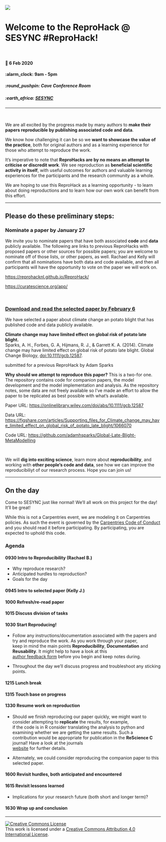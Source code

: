 
<!-- README.md is generated from README.Rmd. Please edit that file -->

![](https://github.com/reprohack/reprohack-hq/raw/master/assets/reprohack-banner.png)

# Welcome to the **ReproHack @ SESYNC \#ReproHack**\!

<br>

#### :date: **6 Feb 2020**

#### :alarm\_clock: **9am - 5pm**

##### :round\_pushpin: **Cave Conference Room**

##### :earth\_africa: [**SESYNC**](https://www.openstreetmap.org/?mlat=39&mlon=-76.5#map=19/39/-76.5)

-----

<br>

We are all excited by the progress made by many authors to **make their
papers reproducible by publishing associated code and data**.

We know how challenging it can be so we **want to showcase the value of
the practice**, both for original authors and as a learning experience
for those who attempt to reproduce the work.

It’s imperative to note that **ReproHacks are by no means an attempt to
criticise or discredit work**. We see reproduction as **beneficial
scientific activity in itself**, with useful outcomes for authors and
valuable learning experiences for the participants and the research
community as a whole.

We are hoping to use this ReproHack as a learning opportunity - to learn
about doing reproductions and to learn how our own work can benefit from
this effort.

-----

## **Please do these preliminary steps:**

### **Nominate a paper by January 27**

We invite you to nominate papers that have both associated **code** and
**data** publicly available. The following are links to previous
ReproHacks with proposed papers or other sources for possible papers;
you are welcome to nominate off of those lists, or other papers, as
well. Rachael and Kelly will confirm that all nominations have both data
and code available, and then all participants will have the opportunity
to vote on the paper we will work
on.

<https://reprohacknl.github.io/ReproHack/>

<https://curatescience.org/app/>

<br>

### **[Download and read the selected paper by February 6](https://onlinelibrary.wiley.com/doi/full/10.1111/gcb.12587)**

We have selected a paper about climate change an potato blight that has
published code and data publicly available.

**Climate change may have limited effect on global risk of potato late
blight.**  
Sparks, A. H., Forbes, G. A, Hijmans, R. J., & Garrett K. A. (2014).
Climate change may have limited effect on global risk of potato late
blight. Global Change Biology, <doi:10.1111/gcb.12587>.

submitted for a previous ReproHack by Adam Sparks

**Why should we attempt to reproduce this paper?** This is a two-for
one. The repository contains code for companion papers, the model
development and the model implementation and analysis. As the repository
notes, some data are not freely available so I’ve made an effort to
allow the paper to be replicated as best possible with what’s available.

Paper URL: <https://onlinelibrary.wiley.com/doi/abs/10.1111/gcb.12587>

Data URL:
<https://figshare.com/articles/Supporting_files_for_Climate_change_may_have_limited_effect_on_global_risk_of_potato_late_blight/1066070>

Code URL:
<https://github.com/adamhsparks/Global-Late-Blight-MetaModelling>

<br>

We will **dig into exciting science**, learn more about
**reproducibility**, and working with **other people’s code and data**,
see how we can improve the reproducibiliyt of our research process. Hope
you can join us\!

-----

## **On the day**

Come to SESYNC just like normal\! We’ll all work on this project for the
day\! It’ll be great\!

While this is not a Carpentries event, we are modeling it on Carpentries
policies. As such the event is governed by the [Carpentries Code of
Conduct](https://docs.carpentries.org/topic_folders/policies/code-of-conduct.html)
and you should read it before participating. By participating, you are
expected to uphold this code.

### **Agenda**

#### 0930 **Intro to Reproducibility** (Rachael B.)

  - Why reproduce research?
  - Anticipated hurdles to reproduction?
  - Goals for the day

#### 0945 **Intro to selected paper** (Kelly J.)

#### 1000 **Refresh/re-read paper**

#### 1015 **Discuss division of tasks**

#### 1030 **Start Reproducing\!**

  - Follow any instructions/documentation associated with the papers and
    try and reproduce the work. As you work through your paper,  
    keep in mind the main points **Reproducibility**, **Documentation**
    and **Reusability**. It might help to have a look at this  
    [author feedback form](https://forms.gle/Q2DengC6QrMyVXP16) before
    you begin and keep notes during.

  - Throughout the day we’ll discuss progress and troubleshoot any
    sticking points.

#### 1215 **Lunch break**

#### 1315 **Touch base on progress**

#### 1330 **Resume work on reproduction**

  - Should we finish reproducing our paper quickly, we might want to
    consider attempting to **replicate** the results, for example,  
    if the code is in R consider translating the analysis to python and
    examining whether we are getting the same results. Such a  
    contribution would be appropriate for publication in the **ReScience
    C** journal\! Have a look at the journals  
    [website](http://rescience.github.io/write/) for further details.

  - Alternately, we could consider reproducing the companion paper to
    this selected paper.

#### 1600 **Revisit hurdles, both anticipated and encountered**

#### 1615 **Revisit lessons learned**

  - Implications for your research future (both short and longer
term)?

#### 1630 **Wrap up and conclusion**

-----

<a rel="license" href="http://creativecommons.org/licenses/by/4.0/"><img alt="Creative Commons License" style="border-width:0" src="https://i.creativecommons.org/l/by/4.0/88x31.png" /></a><br />This
work is licensed under a
<a rel="license" href="http://creativecommons.org/licenses/by/4.0/">Creative
Commons Attribution 4.0 International License</a>.
